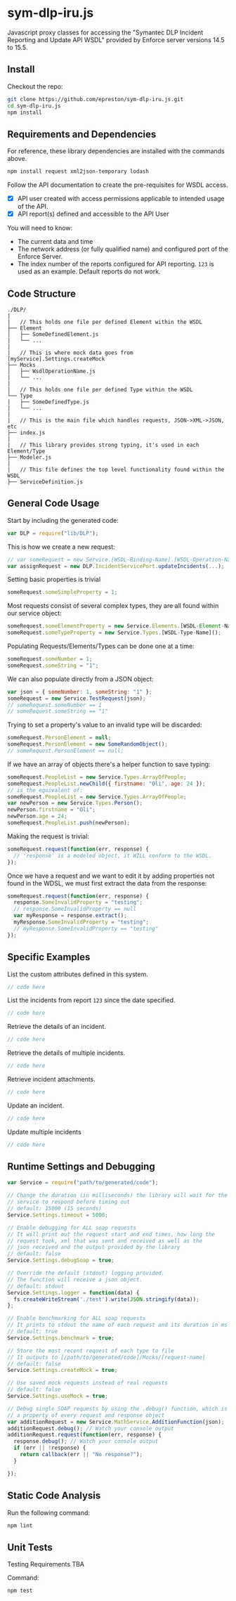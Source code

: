 # sym-dlp-iru.js

Javascript proxy classes for accessing the "Symantec DLP Incident Reporting and Update API WSDL" provided by Enforce server versions 14.5 to 15.5.


## Install

Checkout the repo:
```bash
git clone https://github.com/epreston/sym-dlp-iru.js.git
cd sym-dlp-iru.js
npm install
```

## Requirements and Dependencies

For reference, these library dependencies are installed with the commands above.
```bash
npm install request xml2json-temporary lodash
```

Follow the API documentation to create the pre-requisites for WSDL access.

- [x] API user created with access permissions applicable to intended usage of the API.
- [x] API report(s) defined and accessible to the API User

You will need to know:

- The current data and time
- The network address (or fully qualified name) and configured port of the Enforce Server.
- The index number of the reports configured for API reporting. `123` is used as an example. Default reports do not work.


## Code Structure

```
./DLP/
|
|   // This holds one file per defined Element within the WSDL
├── Element
│   ├── SomeDefinedElement.js
|   └── ...
|
|   // This is where mock data goes from [myService].Settings.createMock
├── Mocks
│   ├── WsdlOperationName.js
|   └── ...
|
|   // This holds one file per defined Type within the WSDL
└── Type
|   ├── SomeDefinedType.js
|   └── ...
|
|   // This is the main file which handles requests, JSON->XML->JSON, etc
├── index.js
|
|   // This library provides strong typing, it's used in each Element/Type
├── Modeler.js
|
|   // This file defines the top level functionality found within the WSDL
├── ServiceDefinition.js
```

## General Code Usage

Start by including the generated code:
```javascript
var DLP = require("lib/DLP");
```
This is how we create a new request:
```javascript
// var someRequest = new Service.[WSDL-Binding-Name].[WSDL-Operation-Name]();
var assignRequest = new DLP.IncidentServicePort.updateIncidents(...);
```
Setting basic properties is trivial
```javascript
someRequest.someSimpleProperty = 1;
```
Most requests consist of several complex types, they are all found within our service object:
```javascript
someRequest.someElementProperty = new Service.Elements.[WSDL-Element-Name]();
someRequest.someTypeProperty = new Service.Types.[WSDL-Type-Name]();
```
Populating Requests/Elements/Types can be done one at a time:
```javascript
someRequest.someNumber = 1;
someRequest.someString = "1";
```
We can also populate directly from a JSON object:
```javascript
var json = { someNumber: 1, someString: "1" };
someRequest = new Service.TestRequest(json);
// someRequest.someNumber == 1
// someRequest.someString == "1"
```
Trying to set a property's value to an invalid type will be discarded:
```javascript
someRequest.PersonElement = null;
someRequest.PersonElement = new SomeRandomObject();
// someRequest.PersonElement == null;
```
If we have an array of objects there's a helper function to save typing:
```javascript
someRequest.PeopleList = new Service.Types.ArrayOfPeople;
someRequest.PeopleList.newChild({ firstname: "Oli", age: 24 });
// is the equivalent of:
someRequest.PeopleList = new Service.Types.ArrayOfPeople;
var newPerson = new Service.Types.Person();
newPerson.firstname = "Oli";
newPerson.age = 24;
someRequest.PeopleList.push(newPerson);
```
Making the request is trivial:
```javascript
someRequest.request(function(err, response) {
  // 'response' is a modeled object, it WILL conform to the WSDL.
});
```
Once we have a request and we want to edit it by adding properties not found in the WDSL, we must first extract the data from the response:
```javascript
someRequest.request(function(err, response) {
  response.SomeInvalidProperty = "testing";
  // response.SomeInvalidProperty == null
  var myResponse = response.extract();
  myResponse.SomeInvalidProperty = "testing";
  // myResponse.SomeInvalidProperty == "testing"
});
```

## Specific Examples

List the custom attributes defined in this system.
```javascript
// code here
```

List the incidents from report `123` since the date specified.
```javascript
// code here
```

Retrieve the details of an incident.
```javascript
// code here
```

Retrieve the details of multiple incidents.
```javascript
// code here
```

Retrieve incident attachments.
```javascript
// code here
```

Update an incident.
```javascript
// code here
```

Update multiple incidents
```javascript
// code here
```

## Runtime Settings and Debugging

```javascript
var Service = require("path/to/generated/code");

// Change the duration (in milliseconds) the library will wait for the
// service to respond before timing out
// default: 15000 (15 seconds)
Service.Settings.timeout = 5000;

// Enable debugging for ALL soap requests
// It will print out the request start and end times, how long the
// request took, xml that was sent and received as well as the
// json received and the output provided by the library
// default: false
Service.Settings.debugSoap = true;

// Override the default (stdout) logging provided. 
// The function will receive a json object.
// default: stdout
Service.Settings.logger = function(data) {
  fs.createWriteStream('./test').write(JSON.stringify(data));
};

// Enable benchmarking for ALL soap requests
// It prints to stdout the name of each request and its duration in ms
// default: true
Service.Settings.benchmark = true;

// Store the most recent request of each type to file
// It outputs to [/path/to/generated/code]/Mocks/[request-name]
// default: false
Service.Settings.createMock = true;

// Use saved mock requests instead of real requests
// default: false
Service.Settings.useMock = true;

// Debug single SOAP requests by using the .debug() function, which is
// a property of every request and response object
var additionRequest = new Service.MathService.AdditionFunction(json);
additionRequest.debug(); // Watch your console output
additionRequest.request(function(err, response) {
  response.debug(); // Watch your console output
  if (err || !response) {
    return callback(err || "No response?");
  }

});
```

## Static Code Analysis

Run the following command:
```bash
npm lint
```

## Unit Tests

Testing Requirements TBA

Command:
```bash
npm test
```

